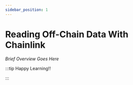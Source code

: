 ```yaml
---
sidebar_position: 1
---
```


# Reading Off-Chain Data With Chainlink

_Brief Overview Goes Here_

:::tip Happy Learning!!

<QuestButton text="Go To Quest" />

:::
